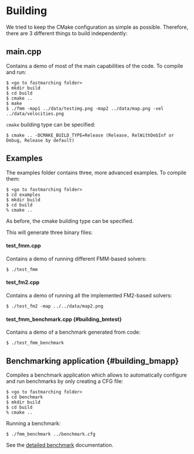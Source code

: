 # Building
We tried to keep the CMake configuration as simple as possible. Therefore, there are 3 different things to build independently:

## main.cpp
Contains a demo of most of the main capabilities of the code. To compile and run:

	$ <go to fastmarching folder>
    $ mkdir build
    $ cd build
    $ cmake ..
    $ make
    $ ./fmm -map1 ../data/testimg.png -map2 ../data/map.png -vel ../data/velocities.png

`cmake` building type can be specified:

    $ cmake .. -DCMAKE_BUILD_TYPE=Release (Release, RelWithDebInf or Debug, Release by default)

## Examples
The examples folder contains three, more advanced examples. To compile them:

	$ <go to fastmarching folder>
    $ cd examples
    $ mkdir build
    $ cd build
    % cmake ..

As before, the cmake building type can be specified.

This will generate three binary files:

#### test_fmm.cpp
Contains a demo of running different FMM-based solvers:

	$ ./test_fmm

#### test_fm2.cpp
Contains a demo of running all the implemented FM2-based solvers:

	$ ./test_fm2 -map ../../data/map2.png

#### test_fmm_benchmark.cpp {#building_bmtest}
Contains a demo of a benchmark generated from code:

	$ ./test_fmm_benchmark

## Benchmarking application  {#building_bmapp}
Compiles a benchmark application which allows to automatically configure and run benchmarks by only creating a CFG file:

    $ <go to fastmarching folder>
    $ cd benchmark
    $ mkdir build
    $ cd build
    % cmake ..

Running a benchmark:

	$ ./fmm_benchmark ../benchmark.cfg

See the [detailed benchmark](markdown/benchmarking.md) documentation.

